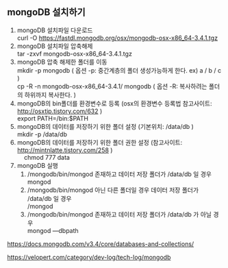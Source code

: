 ## mongoDB 설치하기
  
  1. mongoDB 설치파일 다운로드 <br/>
     curl -O https://fastdl.mongodb.org/osx/mongodb-osx-x86_64-3.4.1.tgz <br/>
  2. mongoDB 설치파일 압축해제 <br/>
     tar -zxvf mongodb-osx-x86_64-3.4.1.tgz <br/>
  3. mongoDB 압축 해제한 폴더를 이동 <br/>
     mkdir -p mongodb ( 옵션 -p: 중간계층의 폴더 생성가능하게 한다. ex) a / b / c ) <br/>
     cp -R -n mongodb-osx-x86_64-3.4.1/ mongodb ( 옵션 -R: 복사하려는 폴더의 하위까지 복사한다. ) <br/>
  4. mongoDB의 bin폴더를 환경변수로 등록 (osx의 환경변수 등록법 참고사이트: http://osxtip.tistory.com/632 ) <br/>
     export PATH=<mongodb-install-directory>/bin:$PATH <br/>
  5. mongoDB의 데이터를 저장하기 위한 폴더 설정 (기본위치: /data/db ) <br/>
     mkdir -p /data/db <br/>
  6. mongoDB의 데이터를 저장하기 위한 폴더 권한 설정 (참고사이트: http://mintnlatte.tistory.com/258 ) <br/>
     chmod 777 data <br/>
  7. mongoDB 실행 <br/>
     1) /mongodb/bin/mongod  존재하고 데이터 저장 폴더가 /data/db 일 경우 <br/>
         mongod <br/>
     2) /mongodb/bin/mongod  아닌 다른 폴더일 경우 데이터 저장 폴더가 /data/db 일 경우 <br/>
         <path to binary>/mongod <br/>
     3) /mongodb/bin/mongod  존재하고 데이터 저장 폴더가 /data/db 가 아닐 경우 <br/>
         mongod —dbpath <path to data directory> <br/>
     


https://docs.mongodb.com/v3.4/core/databases-and-collections/

https://velopert.com/category/dev-log/tech-log/mongodb
